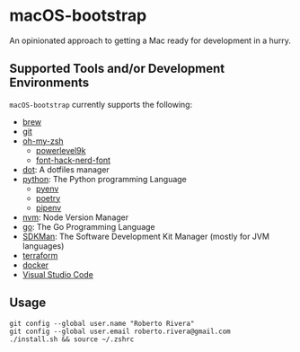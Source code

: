 macOS-bootstrap
===============

An opinionated approach to getting a Mac ready for development in a hurry.

## Supported Tools and/or Development Environments

`macOS-bootstrap` currently supports the following:
* [brew](https://brew.sh/)
* [git](https://git-scm.com/)
* [oh-my-zsh](https://ohmyz.sh/)
    * [powerlevel9k](https://github.com/Powerlevel9k/powerlevel9k)
    * [font-hack-nerd-font](https://github.com/ryanoasis/nerd-fonts/tree/master/patched-fonts/Hack)
* [dot](https://github.com/ubnt-intrepid/dot): A dotfiles manager
* [python](https://www.python.org/): The Python programming Language
    * [pyenv](https://github.com/pyenv/pyenv)
    * [poetry](https://python-poetry.org/)
    * [pipenv](https://pipenv.pypa.io/en/latest/)
* [nvm](https://github.com/nvm-sh/nvm): Node Version Manager 
* [go](https://golang.org/): The Go Programming Language
* [SDKMan](https://sdkman.io/): The Software Development Kit Manager (mostly for JVM languages)
* [terraform](https://www.terraform.io/)
* [docker](https://www.docker.com/)
* [Visual Studio Code](https://code.visualstudio.com/)

## Usage

```
git config --global user.name "Roberto Rivera"
git config --global user.email roberto.rivera@gmail.com
./install.sh && source ~/.zshrc
```

